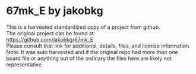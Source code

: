 
# 67mk_E by jakobkg  
This is a harvested standardized copy of a project from github.  
The original project can be found at:  
https://github.com/jakobkg/67mk_E  
Please consult that link for additional, details, files, and license information.  
Note: It was auto harvested and if the original repo had more than one board file or anything out of the ordinary the files here are likely not representative.  
    